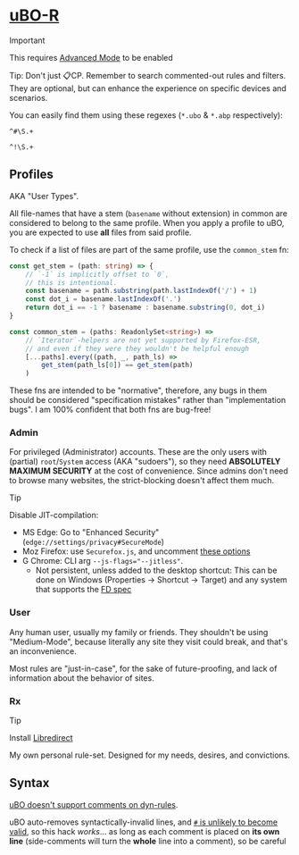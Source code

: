 # [uBO-R](https://github.com/gorhill/uBlock/wiki/Dashboard:-My-rules)
> [!important]
> This requires [Advanced Mode](https://github.com/gorhill/uBlock/wiki/Advanced-user-features) to be enabled

Tip: Don't just 📋CP. Remember to search commented-out rules and filters. They are optional, but can enhance the experience on specific devices and scenarios.

You can easily find them using these regexes (`*.ubo` & `*.abp` respectively):
```regex
^#\S.+
```
```regex
^!\S.+
```

## Profiles
AKA "User Types".

All file-names that have a stem (`basename` without extension) in common are considered to belong to the same profile. When you apply a profile to uBO, you are expected to use **all** files from said profile.

To check if a list of files are part of the same profile, use the `common_stem` fn:
```ts
const get_stem = (path: string) => {
	// `-1` is implicitly offset to `0`,
	// this is intentional.
	const basename = path.substring(path.lastIndexOf('/') + 1)
	const dot_i = basename.lastIndexOf('.')
	return dot_i == -1 ? basename : basename.substring(0, dot_i)
}

const common_stem = (paths: ReadonlySet<string>) =>
	// `Iterator`-helpers are not yet supported by Firefox-ESR,
	// and even if they were they wouldn't be helpful enough
	[...paths].every((path, _, path_ls) =>
		get_stem(path_ls[0]) == get_stem(path)
	)
```
These fns are intended to be "normative", therefore, any bugs in them should be considered "specification mistakes" rather than "implementation bugs". I am 100% confident that both fns are bug-free!

### Admin
For privileged (Administrator) accounts. These are the only users with (partial) `root`/`System` access (AKA "sudoers"), so they need **ABSOLUTELY MAXIMUM SECURITY** at the cost of convenience. Since admins don't need to browse many websites, the strict-blocking doesn't affect them much.

> [!tip]
> Disable JIT-compilation:
> - MS Edge: Go to "Enhanced Security" (`edge://settings/privacy#SecureMode`)
> - Moz Firefox: use `Securefox.js`, and uncomment [these options](https://github.com/yokoffing/Betterfox/blob/c5fca2dbf7289c8dbce901c040683f3cdfdd7926/Securefox.js#L1131-L1162)
> - G Chrome: CLI arg `--js-flags="--jitless"`.
> 	- Not persistent, unless added to the desktop shortcut: This can be done on Windows (Properties -> Shortcut -> Target) and any system that supports the [FD spec](https://specifications.freedesktop.org/desktop-entry-spec/latest/exec-variables.html)

### User
Any human user, usually my family or friends. They shouldn't be using "Medium-Mode", because literally any site they visit could break, and that's an inconvenience.

Most rules are "just-in-case", for the sake of future-proofing, and lack of information about the behavior of sites.

### Rx
> [!tip]
> Install [Libredirect](https://github.com/libredirect/browser_extension)

My own personal rule-set. Designed for my needs, desires, and convictions.

## Syntax
[uBO doesn't support comments on dyn-rules](https://github.com/gorhill/uBlock/issues/333).

uBO auto-removes syntactically-invalid lines, and [`#` is unlikely to become valid](https://github.com/gorhill/uMatrix/issues/314#issuecomment-128793820), so this hack _works_... as long as each comment is placed on **its own line** (side-comments will turn the **whole** line into a comment), so be careful
